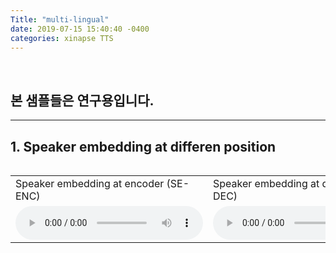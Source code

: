 ```yaml
---
Title: "multi-lingual"
date: 2019-07-15 15:40:40 -0400
categories: xinapse TTS
---
```

<br><h2>본 샘플들은 연구용입니다.</h2>
<hr>
<h2 align="left">1. Speaker embedding at differen position</h3>
<table align="left">
  <tr>      
    <td>Speaker embedding at encoder (SE-ENC)</td>
    <td>Speaker embedding at decoder (SE-DEC)</td>
  </tr>   
  <tr>
    <td><audio src="samples/SE-ENC/cn/000527.wav" controls=""></audio></td>
    <td><audio src="samples/SE-DEC/cn/000527.wav" controls=""></audio></td>
  </tr>
</table>
